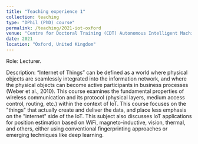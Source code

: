 ```yaml
---
title: "Teaching experience 1"
collection: teaching
type: "DPhil (PhD) course"
permalink: /teaching/2021-iot-oxford
venue: "Centre for Doctoral Training (CDT) Autonomous Intelligent Machines and Systems (AIMS), University of Oxford"
date: 2021
location: "Oxford, United Kingdom"
---
```


Role: Lecturer.

Description: “Internet of Things” can be defined as a world where physical objects are seamlessly integrated into the information network, and where the physical objects can become active participants in business processes (Weber et al., 2010). This course examines the fundamental properties of wireless communication and its protocol (physical layers, medium access control, routing, etc.) within the context of IoT. This course focuses on the "things" that actually create and deliver the data, and place less emphasis on the "internet" side of the IoT. This subject also discusses IoT applications for position estimation based on WiFi, magneto-inductive, vision, thermal, and others, either using conventional fingerprinting approaches or emerging techniques like deep learning.
